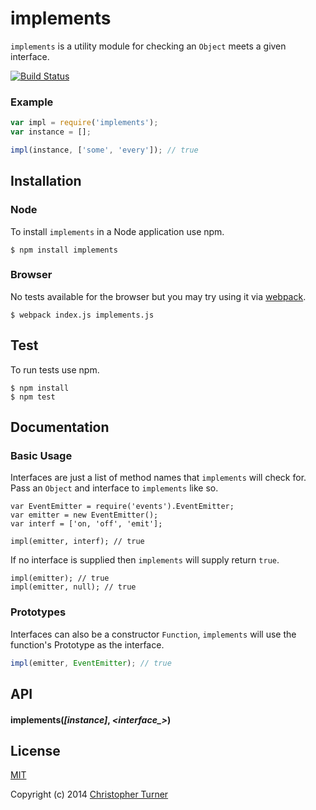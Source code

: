 # implements

`implements` is a utility module for checking an `Object` meets a given interface.

[![Build Status](https://travis-ci.org/tur-nr/node-implements.svg?branch=master)](https://travis-ci.org/tur-nr/node-implements)

### Example

```js
var impl = require('implements');
var instance = [];

impl(instance, ['some', 'every']); // true
```

## Installation

### Node

To install `implements` in a Node application use npm.

```
$ npm install implements
```

### Browser

No tests available for the browser but you may try using it via [webpack](https://github.com/webpack/webpack).

```
$ webpack index.js implements.js
```

## Test

To run tests use npm.

```
$ npm install
$ npm test
```

## Documentation

### Basic Usage

Interfaces are just a list of method names that `implements` will check for. Pass an `Object` and interface to `implements` like so.

```
var EventEmitter = require('events').EventEmitter;
var emitter = new EventEmitter();
var interf = ['on, 'off', 'emit'];

impl(emitter, interf); // true
```

If no interface is supplied then `implements` will supply return `true`.

```
impl(emitter); // true
impl(emitter, null); // true
```

### Prototypes

Interfaces can also be a constructor `Function`, `implements` will use the function's Prototype as the interface.

```js
impl(emitter, EventEmitter); // true
```

## API

#### implements(*[instance]*, *&lt;interface_&gt;*)

## License

[MIT](LICENSE)

Copyright (c) 2014 [Christopher Turner](https://github.com/tur-nr)
